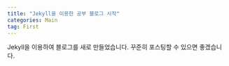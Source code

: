```yaml
---
title: "Jekyll을 이용한 공부 블로그 시작"
categories: Main
tag: First
---
```


Jekyll을 이용하여 블로그를 새로 만들었습니다.
꾸준히 포스팅할 수 있으면 좋겠습니다.

